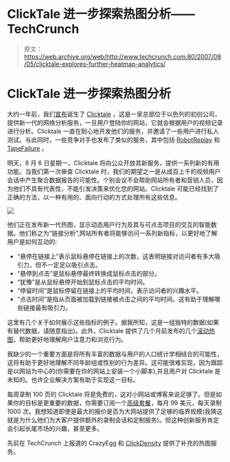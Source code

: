 # ClickTale 进一步探索热图分析——TechCrunch

> 原文：<https://web.archive.org/web/http://www.techcrunch.com:80/2007/08/05/clicktale-explores-further-heatmap-analytics/>

# ClickTale 进一步探索热图分析

大约一年前，我们[宣布](https://web.archive.org/web/20220818234259/http://www.beta.techcrunch.com/2006/07/11/watch-internet-users%E2%80%99-behaviour-with-clicktale/)诞生了 [Clicktale](https://web.archive.org/web/20220818234259/http://clicktale.com/) ，这是一家总部位于以色列的初创公司，提供新一代的网络分析服务，一旦用户登陆你的网站，它就会根据用户的视频记录进行分析。Clicktale 一直在耐心地开发他们的服务，并邀请了一些用户进行私人测试。与此同时，一些竞争对手也发布了类似的服务，其中包括 [RobotReplay](https://web.archive.org/web/20220818234259/http://www.robotreplay.com/) 和 [TapeFailure](https://web.archive.org/web/20220818234259/http://www.tapefailure.com/) 。

明天，8 月 6 日星期一，Clicktale 将向公众开放其新服务，提供一系列新的有用功能。当我们第一次审查 Clicktale 时，我们的期望之一是从成百上千的视频用户会话中产生聚合数据报告的可能性。个别会议不会帮助网站所有者和营销人员，因为他们不具有代表性，不能引发决策来优化您的网站。Clicktale 可能已经找到了正确的方法，以一种有用的、面向行动的方式处理所有这些信息。

![](img/7cd5e9483bb126f142f44f0b5c625603.png)

他们正在发布新一代热图，显示动态用户行为及其与可点击项目的交互的智能数据。他们称之为“链接分析”,网站所有者将能够访问一系列新指标，以更好地了解用户是如何互动的:

*   “悬停在链接上”表示鼠标悬停在链接上的次数，这表明链接对访问者有多大吸引力，但不一定足以吸引点击。
*   “悬停到点击”是鼠标悬停最终转换成鼠标点击的部分。
*   “犹豫”是从鼠标悬停开始到鼠标点击的平均时间。
*   “停留时间”是鼠标停留在链接上的平均时间，表示访问者的兴趣水平。
*   “点击时间”是指从页面被加载到链接被点击之间的平均时间。这有助于理解哪些链接最有吸引力。

这里有几个关于如何展示这些指标的例子。据我所知，这是一组独特的数据(如果有替代数据，请随意指出)。此外，Clicktale 提供了几个月前发布的几个[滚动热图](https://web.archive.org/web/20220818234259/http://blog.clicktale.com/2007/04/03/clicktale-heatmaps/)，帮助更好地理解用户注意力和浏览行为。

我缺少的一个重要方面是将所有丰富的数据与用户的人口统计学相结合的可能性，这将有助于更好地理解不同年龄组或性别的行为差异。这可能很难实现，因为跟踪是以网站为中心的(你需要在你的网站上安装一个小脚本),并且用户对 Clicktale 是未知的。也许企业解决方案有助于实现这一目标。

每周录制 100 页的 Clicktale 将是免费的，这对小网站或博客来说足够了。但是如果你的目标是更重要的数据，你需要订阅一个[高级套餐](https://web.archive.org/web/20220818234259/http://www.clicktale.com/pricing.html)，每月 99 美元，每天录制 1000 次。我想知道即使是最大的报价是否为大网站提供了足够的临界规模(我猜这就是为什么他们为大客户提供额外的录制会话和定制服务)。但这种创新服务肯定会引起长尾市场的兴趣，甚至更多。

先前在 TechCrunch 上报道的 CrazyEgg 和 [ClickDensity](https://web.archive.org/web/20220818234259/http://www.beta.techcrunch.com/2006/08/04/clickdensity-maps-the-heat-of-website-traffic/) 提供了补充的热图服务。